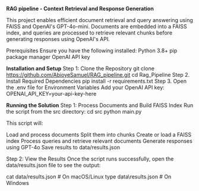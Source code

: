 **RAG pipeline - Context Retrieval and Response Generation**

This project enables efficient document retrieval and query answering using FAISS and OpenAI's GPT-4o-mini. Documents are embedded into a FAISS index, and queries are processed to retrieve relevant chunks before generating responses using OpenAI's API.

Prerequisites
Ensure you have the following installed:
Python 3.8+
pip package manager
OpenAI API key

**Installation and Setup**
Step 1: Clone the Repository
git clone https://github.com/AbioyeSamuel/RAG_pipeline.git
cd Rag_Pipeline
Step 2. Install Required Dependencies
pip install -r requirements.txt
Step 3. Open the .env file for Environment Variables
Add your OpenAI API key:
OPENAI_API_KEY=your-api-key-here

**Running the Solution**
Step 1: Process Documents and Build FAISS Index
Run the script from the src directory: 
cd src
python main.py

This script will:

Load and process documents
Split them into chunks
Create or load a FAISS index
Process queries and retrieve relevant documents
Generate responses using GPT-4o
Save results to data/results.json

Step 2: View the Results
Once the script runs successfully, open the data/results.json file to see the output:

cat data/results.json  # On macOS/Linux
type data\results.json  # On Windows
